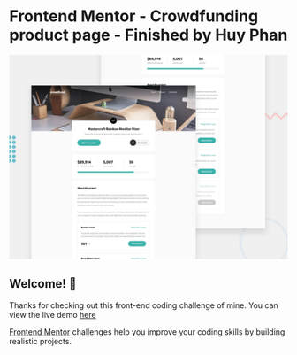 # Frontend Mentor - Crowdfunding product page - Finished by Huy Phan

![Design preview for the Crowdfunding product page coding challenge](./public/desktop-preview.jpg)

## Welcome! 👋

Thanks for checking out this front-end coding challenge of mine. You can view the live demo [here](https://www.frontendmentor.io)

[Frontend Mentor](https://www.frontendmentor.io) challenges help you improve your coding skills by building realistic projects.
